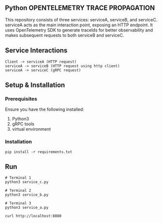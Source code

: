 ## Python OPENTELEMETRY TRACE PROPAGATION

This repository consists of three services: serviceA, serviceB, and serviceC. serviceA acts as the main interaction point, exposing an HTTP endpoint. It uses OpenTelemetry SDK to generate traceIds for better observability and makes subsequent requests to both serviceB and serviceC.

## Service Interactions
```
Client -> serviceA (HTTP request)
serviceA -> serviceB (HTTP request using http client)
serviceA -> serviceC (gRPC request)
```


## Setup & Installation

### Prerequisites

Ensure you have the following installed:
1. Python3
2. gRPC tools
3. virtual environment

### Installation

```
pip install -r requirements.txt
```


## Run

```
# Terminal 1
python3 service_c.py

# Terminal 2
python3 service_b.py

# Terminal 3
python3 service_a.py

curl http://localhost:8080
```



